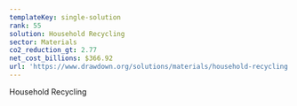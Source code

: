 ```yaml
---
templateKey: single-solution
rank: 55
solution: Household Recycling
sector: Materials
co2_reduction_gt: 2.77
net_cost_billions: $366.92
url: 'https://www.drawdown.org/solutions/materials/household-recycling'
---
```


Household Recycling